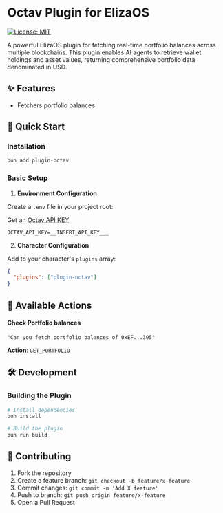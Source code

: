 # Octav Plugin for ElizaOS

[![License: MIT](https://img.shields.io/badge/License-MIT-yellow.svg)](https://opensource.org/licenses/MIT)

A powerful ElizaOS plugin for fetching real-time portfolio balances across multiple blockchains. This plugin enables AI agents to retrieve wallet holdings and asset values, returning comprehensive portfolio data denominated in USD.

## ✨ Features

- Fetchers portfolio balances

## 🚀 Quick Start

### Installation

```bash
bun add plugin-octav
```

### Basic Setup

1. **Environment Configuration**

Create a `.env` file in your project root:

Get an [Octav API KEY](https://data.octav.fi/)

```env
OCTAV_API_KEY=__INSERT_API_KEY___
```

2. **Character Configuration**

Add to your character's `plugins` array:

```json
{
  "plugins": ["plugin-octav"]
}
```

## 📖 Available Actions

#### Check Portfolio balances

```
"Can you fetch portfolio balances of 0xEF...395"
```

**Action**: `GET_PORTFOLIO`

## 🛠️ Development

### Building the Plugin

```bash
# Install dependencies
bun install

# Build the plugin
bun run build
```

## 🤝 Contributing

1. Fork the repository
2. Create a feature branch: `git checkout -b feature/x-feature`
3. Commit changes: `git commit -m 'Add X feature'`
4. Push to branch: `git push origin feature/x-feature`
5. Open a Pull Request
